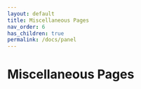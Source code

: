 ```yaml
---
layout: default
title: Miscellaneous Pages
nav_order: 6
has_children: true
permalink: /docs/panel
---
```


# Miscellaneous Pages